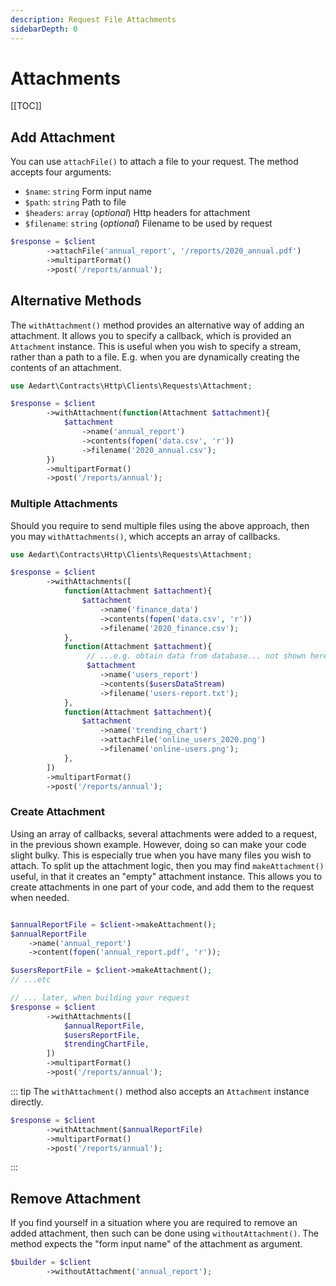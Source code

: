 ```yaml
---
description: Request File Attachments
sidebarDepth: 0
---
```


# Attachments

[[TOC]]

## Add Attachment

You can use `attachFile()` to attach a file to your request.
The method accepts four arguments:

- `$name`: `string` Form input name
- `$path`: `string` Path to file
- `$headers`: `array` (_optional_) Http headers for attachment
- `$filename`: `string` (_optional_) Filename to be used by request   

```php
$response = $client  
        ->attachFile('annual_report', '/reports/2020_annual.pdf')
        ->multipartFormat()
        ->post('/reports/annual');
```

## Alternative Methods

The `withAttachment()` method provides an alternative way of adding an attachment.
It allows you to specify a callback, which is provided an `Attachment` instance.
This is useful when you wish to specify a stream, rather than a path to a file.
E.g. when you are dynamically creating the contents of an attachment.

```php
use Aedart\Contracts\Http\Clients\Requests\Attachment;

$response = $client  
        ->withAttachment(function(Attachment $attachment){            
            $attachment
                ->name('annual_report')
                ->contents(fopen('data.csv', 'r'))
                ->filename('2020_annual.csv');
        })
        ->multipartFormat()
        ->post('/reports/annual');
```

### Multiple Attachments

Should you require to send multiple files using the above approach, then you may `withAttachments()`, which accepts an array of callbacks.

```php
use Aedart\Contracts\Http\Clients\Requests\Attachment;

$response = $client
        ->withAttachments([
            function(Attachment $attachment){
                $attachment
                    ->name('finance_data')
                    ->contents(fopen('data.csv', 'r'))
                    ->filename('2020_finance.csv');            
            },
            function(Attachment $attachment){
                 // ...e.g. obtain data from database... not shown here...
                 $attachment
                    ->name('users_report')
                    ->contents($usersDataStream)
                    ->filename('users-report.txt');       
            },
            function(Attachment $attachment){
                $attachment
                    ->name('trending_chart')
                    ->attachFile('online_users_2020.png')
                    ->filename('online-users.png');
            },
        ])
        ->multipartFormat()
        ->post('/reports/annual');
``` 

### Create Attachment

Using an array of callbacks, several attachments were added to a request, in the previous shown example.
However, doing so can make your code slight bulky. This is especially true when you have many files you wish to attach.
To split up the attachment logic, then you may find `makeAttachment()` useful, in that it creates an "empty" attachment instance.
This allows you to create attachments in one part of your code, and add them to the request when needed.

```php

$annualReportFile = $client->makeAttachment();
$annualReportFile
    ->name('annual_report')
    ->content(fopen('annual_report.pdf', 'r'));

$usersReportFile = $client->makeAttachment();
// ...etc

// ... later, when building your request
$response = $client
        ->withAttachments([
            $annualReportFile,
            $usersReportFile,
            $trendingChartFile,
        ])
        ->multipartFormat()
        ->post('/reports/annual');
```

::: tip
The `withAttachment()` method also accepts an `Attachment` instance directly.

```php
$response = $client  
        ->withAttachment($annualReportFile)
        ->multipartFormat()
        ->post('/reports/annual');
```
:::

## Remove Attachment

If you find yourself in a situation where you are required to remove an added attachment, then such can be done using `withoutAttachment()`.
The method expects the "form input name" of the attachment as argument.

```php
$builder = $client  
        ->withoutAttachment('annual_report');
```
